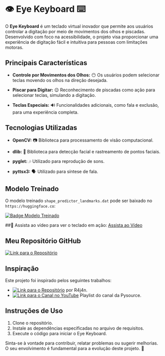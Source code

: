 # 👁️ Eye Keyboard ⌨️

O **Eye Keyboard** é um teclado virtual inovador que permite aos usuários controlar a digitação por meio de movimentos dos olhos e piscadas. Desenvolvido com foco na acessibilidade, o projeto visa proporcionar uma experiência de digitação fácil e intuitiva para pessoas com limitações motoras.

## Principais Características

- **Controle por Movimentos dos Olhos:** 😶 Os usuários podem selecionar teclas movendo os olhos na direção desejada.
  
- **Piscar para Digitar:** 😉 Reconhecimento de piscadas como ação para selecionar teclas, simulando a digitação.
  
- **Teclas Especiais:** 🔊 Funcionalidades adicionais, como fala e exclusão, para uma experiência completa.

## Tecnologias Utilizadas

- **OpenCV:** 📷 Biblioteca para processamento de visão computacional.
  
- **dlib:** 👤 Biblioteca para detecção facial e rastreamento de pontos faciais. 
  
- **pyglet:** 🎶 Utilizado para reprodução de sons.
  
- **pyttsx3:** 🗣️ Utilizado para síntese de fala.

## Modelo Treinado

O modelo treinado `shape_predictor_landmarks.dat` pode ser baixado no `https://huggingface.co`:

[![Badge Modelo Treinado](https://img.shields.io/badge/Modelo%20Treinado-shape__predictor__landmarks-blueviolet)](https://huggingface.co/Abhinowww/ShapePredictor/tree/main)

##🎥 Assista ao vídeo para ver o teclado em ação: 
[Assista ao Vídeo](https://www.canva.com/design/DAF0RcH7JHc/mbTB77izjuEych3RTOr8xg/watch?utm_content=DAF0RcH7JHc&utm_campaign=designshare&utm_medium=link&utm_source=editor)

## Meu Repositório GitHub

[![Link para o Repositório](https://img.shields.io/badge/GitHub-Eye%20Keyboard-green)](https://github.com/EvelynLopesSS/Eye_Keyboard.git)

## Inspiração

Este projeto foi inspirado pelos seguintes trabalhos:

- [![Link para o Repositório](https://img.shields.io/badge/GitHub-Neural%20Keyboard-blue)](https://github.com/R4j4n/Neural-Keyboard.git) por R4j4n.
- [![Link para o Canal no YouTube](https://img.shields.io/badge/YouTube-PlayList-red)](https://youtube.com/playlist?list=PL6Yc5OUgcoTlvHb5OfFLUJ90ofBuoU5g8&si=5g7W76NrTYZML-CJ) Playlist do canal da Pysource.
  
## Instruções de Uso

1. Clone o repositório.
2. Instale as dependências especificadas no arquivo de requisitos.
3. Execute o código para iniciar o Eye Keyboard.

Sinta-se à vontade para contribuir, relatar problemas ou sugerir melhorias. O seu envolvimento é fundamental para a evolução deste projeto. 🌟
